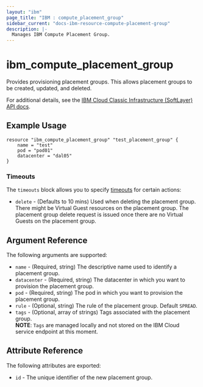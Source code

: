 ```yaml
---
layout: "ibm"
page_title: "IBM : compute_placement_group"
sidebar_current: "docs-ibm-resource-compute-placement-group"
description: |-
  Manages IBM Compute Placement Group.
---
```



# ibm\_compute_placement_group

Provides provisioning placement groups. This allows placement groups to be created, updated, and deleted.

For additional details, see the [IBM Cloud Classic Infrastructure (SoftLayer) API docs](https://softlayer.github.io/reference/datatypes/SoftLayer_Virtual_PlacementGroup).

## Example Usage

```hcl
resource "ibm_compute_placement_group" "test_placement_group" {
    name = "test"
    pod = "pod01"
    datacenter = "dal05"  
}
```

### Timeouts

The `timeouts` block allows you to specify [timeouts](https://www.terraform.io/docs/configuration/resources.html#timeouts) for certain actions:  
  * `delete` - (Defaults to 10 mins) Used when deleting the placement group. There might be Virtual Guest resources on the placement group. The placement group delete request is issued once there are no Virtual Guests on the placement group.

## Argument Reference

The following arguments are supported:

* `name` - (Required, string) The descriptive name used to identify a placement group.
* `datacenter` - (Required, string) The datacenter in which you want to provision the placement group.
* `pod` - (Required, string) The pod in which you want to provision the placement group.
* `rule` - (Optional, string) The rule of the placement group. Default `SPREAD`. 
* `tags` - (Optional, array of strings) Tags associated with the placement group.  
  **NOTE**: `Tags` are managed locally and not stored on the IBM Cloud service endpoint at this moment.

## Attribute Reference

The following attributes are exported:

* `id` - The unique identifier of the new placement group.
